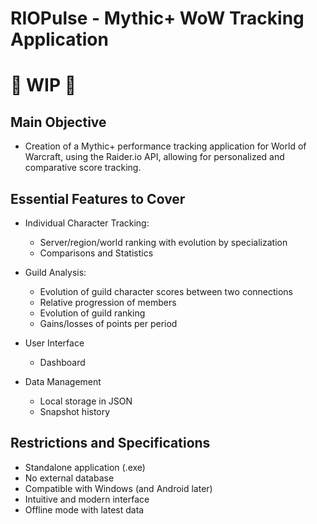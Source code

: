 # RIOPulse - Mythic+ WoW Tracking Application

# 🚧 WIP 🚧

## Main Objective

 - Creation of a Mythic+ performance tracking application for World of Warcraft, using the Raider.io API, allowing for personalized and comparative score tracking.

## Essential Features to Cover

- Individual Character Tracking: 

    - Server/region/world ranking with evolution by specialization
    - Comparisons and Statistics

- Guild Analysis: 

   - Evolution of guild character scores between two connections
   - Relative progression of members
   - Evolution of guild ranking
   - Gains/losses of points per period

- User Interface

  - Dashboard

- Data Management

  - Local storage in JSON
  - Snapshot history

## Restrictions and Specifications

- Standalone application (.exe)
- No external database
- Compatible with Windows (and Android later)
- Intuitive and modern interface
- Offline mode with latest data